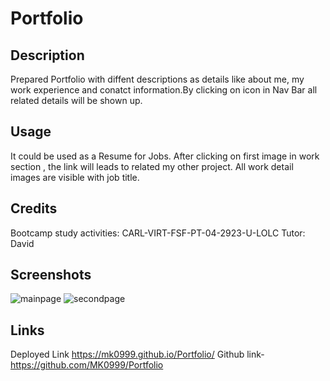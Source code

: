# Portfolio
## Description
Prepared Portfolio with diffent descriptions as details like about me, my work experience and conatct information.By clicking on icon in Nav Bar all related details will be shown up.

## Usage
It could be used as a Resume for Jobs. After clicking on first image in work section , the link will leads to related my other project. All work detail images are visible with job title.

## Credits
Bootcamp study activities: CARL-VIRT-FSF-PT-04-2923-U-LOLC
Tutor: David

## Screenshots
![mainpage]()
![secondpage]()

## Links
Deployed Link https://mk0999.github.io/Portfolio/
Github link- https://github.com/MK0999/Portfolio
